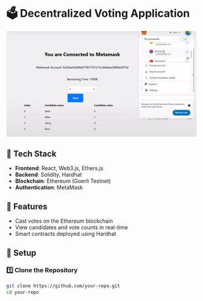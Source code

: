 # 🗳️ Decentralized Voting Application

![Voting App](images/image.png)  

## 🚀 Tech Stack  
- **Frontend**: React, Web3.js, Ethers.js  
- **Backend**: Solidity, Hardhat  
- **Blockchain**: Ethereum (Goerli Testnet)  
- **Authentication**: MetaMask  

## 📌 Features  
- Cast votes on the Ethereum blockchain  
- View candidates and vote counts in real-time  
- Smart contracts deployed using Hardhat  

## 🔧 Setup  

### 1️⃣ Clone the Repository  
```bash
git clone https://github.com/your-repo.git
cd your-repo
